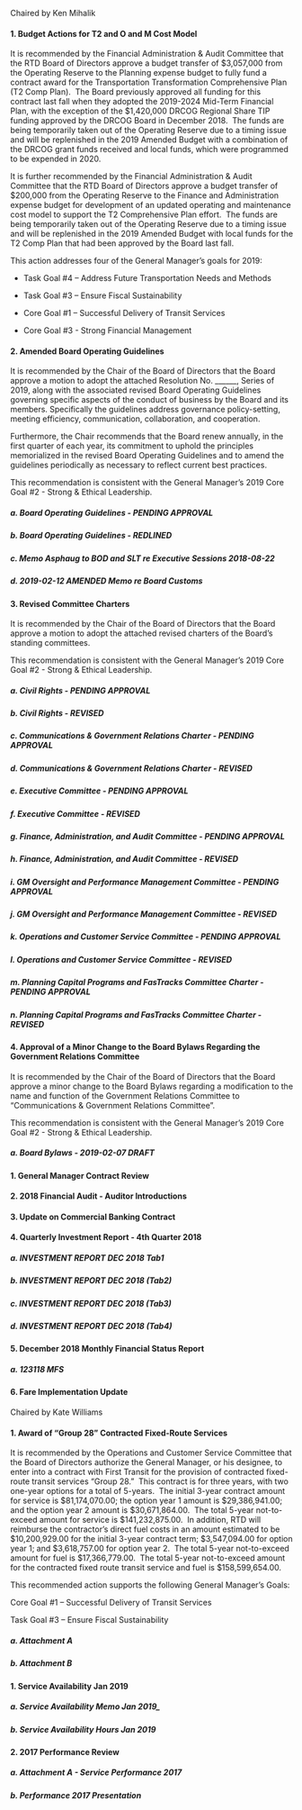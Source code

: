 Chaired by Ken Mihalik

#### 1. Budget Actions for T2  and O and M Cost Model

It is recommended by the Financial Administration & Audit Committee that the RTD Board of Directors approve a budget transfer of $3,057,000 from the Operating Reserve to the Planning expense budget to fully fund a contract award for the Transportation Transformation Comprehensive Plan (T2 Comp Plan).  The Board previously approved all funding for this contract last fall when they adopted the 2019-2024 Mid-Term Financial Plan, with the exception of the $1,420,000 DRCOG Regional Share TIP funding approved by the DRCOG Board in December 2018.  The funds are being temporarily taken out of the Operating Reserve due to a timing issue and will be replenished in the 2019 Amended Budget with a combination of the DRCOG grant funds received and local funds, which were programmed to be expended in 2020.

It is further recommended by the Financial Administration & Audit Committee that the RTD Board of Directors approve a budget transfer of $200,000 from the Operating Reserve to the Finance and Administration expense budget for development of an updated operating and maintenance cost model to support the T2 Comprehensive Plan effort.  The funds are being temporarily taken out of the Operating Reserve due to a timing issue and will be replenished in the 2019 Amended Budget with local funds for the T2 Comp Plan that had been approved by the Board last fall.

This action addresses four of the General Manager’s goals for 2019:

- Task Goal #4 – Address Future Transportation Needs and Methods

- Task Goal #3 – Ensure Fiscal Sustainability

- Core Goal #1 – Successful Delivery of Transit Services

- Core Goal #3 - Strong Financial Management

#### 2. Amended Board Operating Guidelines

It is recommended by the Chair of the Board of Directors that the Board approve a motion to adopt the attached Resolution No. ______, Series of 2019, along with the associated revised Board Operating Guidelines governing specific aspects of the conduct of business by the Board and its members. Specifically the guidelines address governance policy-setting, meeting efficiency, communication, collaboration, and cooperation.

Furthermore, the Chair recommends that the Board renew annually, in the first quarter of each year, its commitment to uphold the principles memorialized in the revised Board Operating Guidelines and to amend the guidelines periodically as necessary to reflect current best practices.

This recommendation is consistent with the General Manager’s 2019 Core Goal #2 - Strong & Ethical Leadership.

##### a. Board Operating Guidelines - PENDING APPROVAL

##### b. Board Operating Guidelines - REDLINED

##### c. Memo Asphaug to BOD and SLT re Executive Sessions 2018-08-22

##### d. 2019-02-12 AMENDED Memo re Board Customs

#### 3. Revised Committee Charters

It is recommended by the Chair of the Board of Directors that the Board approve a motion to adopt the attached revised charters of the Board’s standing committees.

This recommendation is consistent with the General Manager’s 2019 Core Goal #2 - Strong & Ethical Leadership.

##### a. Civil Rights - PENDING APPROVAL

##### b. Civil Rights - REVISED

##### c. Communications & Government Relations Charter - PENDING APPROVAL

##### d. Communications & Government Relations Charter - REVISED

##### e. Executive Committee - PENDING APPROVAL

##### f. Executive Committee - REVISED

##### g. Finance, Administration, and Audit Committee - PENDING APPROVAL

##### h. Finance, Administration, and Audit Committee - REVISED

##### i. GM Oversight and Performance Management Committee - PENDING APPROVAL

##### j. GM Oversight and Performance Management Committee - REVISED

##### k. Operations and Customer Service Committee - PENDING APPROVAL

##### l. Operations and Customer Service Committee - REVISED

##### m. Planning Capital Programs and FasTracks Committee Charter - PENDING APPROVAL

##### n. Planning Capital Programs and FasTracks Committee Charter - REVISED

#### 4. Approval of a Minor Change to the Board Bylaws Regarding the Government Relations Committee

It is recommended by the Chair of the Board of Directors that the Board approve a minor change to the Board Bylaws regarding a modification to the name and function of the Government Relations Committee to “Communications & Government Relations Committee”.

This recommendation is consistent with the General Manager’s 2019 Core Goal #2 - Strong & Ethical Leadership.

##### a. Board Bylaws - 2019-02-07 DRAFT

#### 1. General Manager Contract Review

#### 2. 2018 Financial Audit - Auditor Introductions

#### 3. Update on Commercial Banking Contract

#### 4. Quarterly Investment Report - 4th Quarter 2018

##### a. INVESTMENT REPORT DEC 2018 Tab1

##### b. INVESTMENT REPORT DEC 2018 (Tab2)

##### c. INVESTMENT REPORT DEC 2018 (Tab3)

##### d. INVESTMENT REPORT DEC 2018 (Tab4)

#### 5. December 2018 Monthly Financial Status Report

##### a. 123118 MFS

#### 6. Fare Implementation Update

Chaired by Kate Williams

#### 1. Award of “Group 28” Contracted Fixed-Route Services

It is recommended by the Operations and Customer Service Committee that the Board of Directors authorize the General Manager, or his designee, to enter into a contract with First Transit for the provision of contracted fixed-route transit services “Group 28.”  This contract is for three years, with two one-year options for a total of 5-years.  The initial 3-year contract amount for service is $81,174,070.00; the option year 1 amount is $29,386,941.00; and the option year 2 amount is $30,671,864.00.  The total 5-year not-to-exceed amount for service is $141,232,875.00.  In addition, RTD will reimburse the contractor’s direct fuel costs in an amount estimated to be $10,200,929.00 for the initial 3-year contract term; $3,547,094.00 for option year 1; and $3,618,757.00 for option year 2.  The total 5-year not-to-exceed amount for fuel is $17,366,779.00.  The total 5-year not-to-exceed amount for the contracted fixed route transit service and fuel is $158,599,654.00.

This recommended action supports the following General Manager’s Goals:

Core Goal #1 – Successful Delivery of Transit Services

Task Goal #3 – Ensure Fiscal Sustainability

##### a. Attachment A

##### b. Attachment B

#### 1. Service Availability Jan 2019

##### a. Service Availability Memo Jan 2019_

##### b. Service Availability Hours Jan 2019

#### 2. 2017 Performance Review

##### a. Attachment A - Service Performance 2017

##### b. Performance 2017 Presentation